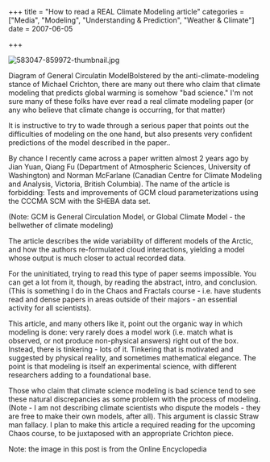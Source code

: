 +++
title = "How to read a REAL Climate Modeling article"
categories = ["Media", "Modeling", "Understanding & Prediction", "Weather & Climate"]
date = 2007-06-05


+++


<img alt="583047-859972-thumbnail.jpg" src="https://www.fractalog.com/jpg/583047-859972-thumbnail.jpg" />

Diagram of General Circulatin ModelBolstered by the anti-climate-modeling stance of Michael Crichton, there are many out there who claim that climate modeling that predicts global warming is somehow &quot;bad science.&quot; I'm not sure many of these folks have ever read a real climate modeling paper (or any who believe that climate change is occurring, for that matter)
 
It is instructive to try to wade through a serious paper that points out the difficulties of modeling on the one hand, but also presents very confident predictions of the model described in the paper..
 
By chance I recently came across a paper written almost 2 years ago by Jian Yuan, Qiang Fu (Department of Atmospheric Sciences, University of Washington) and Norman McFarlane (Canadian Centre for Climate Modeling and Analysis, Victoria, British Columbia). The name of the article is forbidding: Tests and improvements of GCM cloud parameterizations using the CCCMA SCM with the SHEBA data set.
 
(Note: GCM is General Circulation Model, or Global Climate Model - the bellwether of climate modeling)
 
The article describes the wide variability of different models of the Arctic, and how the authors re-formulated cloud interactions, yielding a model whose output is much closer to actual recorded data.
 
For the uninitiated, trying to read this type of paper seems impossible. You can get a lot from it, though, by reading the abstract, intro, and conclusion. (This is something I do in the Chaos and Fractals course - i.e. have students read and dense papers in areas outside of their majors - an essential activity for all scientists).
 
This article, and many others like it, point out the organic way in which modeling is done: very rarely does a model work (i.e. match what is observed, or not produce non-physical answers) right out of the box. Instead, there is tinkering - lots of it. Tinkering that is motivated and suggested by physical reality, and sometimes mathematical elegance. The point is that modeling is itself an experimental science, with different researchers adding to a foundational base.
 
Those who claim that climate science modeling is bad science tend to see these natural discrepancies as some problem with the process of modeling. (Note - I am not describing climate scientists who dispute the models - they are free to make their own models, after all). This argument is classic Straw man fallacy. I plan to make this article a required reading for the upcoming Chaos course, to be juxtaposed with an appropriate Crichton piece.

Note: the image in this post is from the Online Encyclopedia
